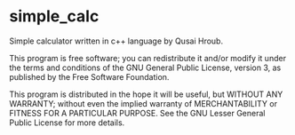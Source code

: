 # simple_calc

Simple calculator written in c++ language by Qusai Hroub.

This program is free software; you can redistribute it and/or modify it
under the terms and conditions of the GNU General Public License,
version 3, as published by the Free Software Foundation.

This program is distributed in the hope it will be useful, but WITHOUT ANY
WARRANTY; without even the implied warranty of MERCHANTABILITY or FITNESS
FOR A PARTICULAR PURPOSE.  See the GNU Lesser General Public License for
more details.
